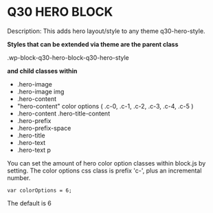 # Q30 HERO BLOCK

Description: This adds hero layout/style to any theme q30-hero-style.

**Styles that can be extended via theme are the parent class**

.wp-block-q30-hero-block-q30-hero-style

**and child classes within**

- .hero-image
- .hero-image img
- .hero-content
- "hero-content" color options ( .c-0, .c-1, .c-2, .c-3, .c-4, .c-5 )
- .hero-content .hero-title-content
- .hero-prefix
- .hero-prefix-space
- .hero-title
- .hero-text
- .hero-text p

You can set the amount of hero color option classes within block.js by setting. The color options css class is prefix 'c-', plus an incremental number.

```
var colorOptions = 6;
```

The default is 6


